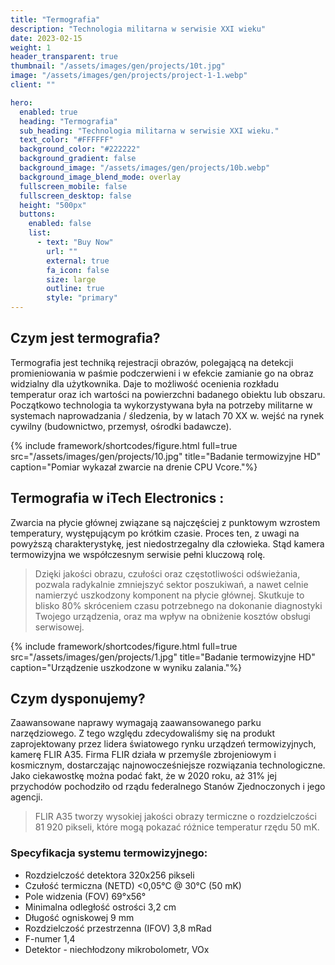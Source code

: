 ```yaml
---
title: "Termografia"
description: "Technologia militarna w serwisie XXI wieku"
date: 2023-02-15
weight: 1
header_transparent: true
thumbnail: "/assets/images/gen/projects/10t.jpg"
image: "/assets/images/gen/projects/project-1-1.webp"
client: ""

hero:
  enabled: true
  heading: "Termografia"
  sub_heading: "Technologia militarna w serwisie XXI wieku."
  text_color: "#FFFFFF"
  background_color: "#222222"
  background_gradient: false
  background_image: "/assets/images/gen/projects/10b.webp"
  background_image_blend_mode: overlay
  fullscreen_mobile: false
  fullscreen_desktop: false
  height: "500px"
  buttons:
    enabled: false
    list:
      - text: "Buy Now"
        url: ""
        external: true
        fa_icon: false
        size: large
        outline: true
        style: "primary"
---
```


## Czym jest termografia?

Termografia jest techniką rejestracji obrazów, polegającą na detekcji promieniowania w paśmie podczerwieni i w efekcie zamianie go na obraz widzialny dla użytkownika. Daje to możliwość ocenienia rozkładu temperatur oraz ich wartości na powierzchni badanego obiektu lub obszaru. Początkowo technologia ta wykorzystywana była na potrzeby militarne w systemach naprowadzania / śledzenia, by w latach 70 XX w. wejść na rynek cywilny (budownictwo, przemysł, ośrodki badawcze).

{% include framework/shortcodes/figure.html full=true src="/assets/images/gen/projects/10.jpg" title="Badanie termowizyjne HD"  caption="Pomiar wykazał zwarcie na drenie CPU Vcore."%}

## Termografia w iTech Electronics :

Zwarcia na płycie głównej związane są najczęściej z punktowym wzrostem temperatury, występującym po krótkim czasie. Proces ten, z uwagi na powyższą charakterystykę, jest niedostrzegalny dla człowieka. Stąd kamera termowizyjna we współczesnym serwisie pełni kluczową rolę.

> Dzięki jakości obrazu, czułości oraz częstotliwości odświeżania, pozwala radykalnie zmniejszyć sektor poszukiwań, a nawet celnie namierzyć uszkodzony komponent na płycie głównej. Skutkuje to blisko 80% skróceniem czasu potrzebnego na dokonanie diagnostyki Twojego urządzenia, oraz ma wpływ na obniżenie kosztów obsługi serwisowej.


{% include framework/shortcodes/figure.html full=true src="/assets/images/gen/projects/1.jpg" title="Badanie termowizyjne HD"  caption="Urządzenie uszkodzone w wyniku zalania."%}


## Czym dysponujemy? 

Zaawansowane naprawy wymagają zaawansowanego parku narzędziowego. Z tego względu zdecydowaliśmy się na produkt zaprojektowany przez lidera światowego rynku urządzeń termowizyjnych, kamerę FLIR A35. Firma FLIR działa w przemyśle zbrojeniowym i kosmicznym, dostarczając najnowocześniejsze rozwiązania technologiczne. Jako ciekawostkę można podać fakt, że w 2020 roku, aż 31% jej przychodów pochodziło od rządu federalnego Stanów Zjednoczonych i jego agencji.

> FLIR A35 tworzy wysokiej jakości obrazy termiczne o rozdzielczości 81 920 pikseli, które mogą pokazać różnice temperatur rzędu 50 mK. 

### Specyfikacja systemu termowizyjnego:

- Rozdzielczość detektora	320x256 pikseli
- Czułość termiczna (NETD)	<0,05°C @ 30°C (50 mK)
- Pole widzenia (FOV)	69°x56°
- Minimalna odległość ostrości	3,2 cm
- Długość ogniskowej	9 mm
- Rozdzielczość przestrzenna (IFOV)	3,8 mRad
- F-numer	1,4
- Detektor - niechłodzony mikrobolometr, VOx


